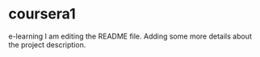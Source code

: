 # coursera1
e-learning
I am editing the README file. Adding some more details about the project description.

